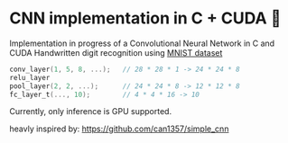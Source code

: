 # CNN implementation in C + CUDA :dog:

Implementation in progress of a Convolutional Neural Network in C and CUDA
Handwritten digit recognition using [MNIST dataset](http://yann.lecun.com/exdb/mnist/)

```c
conv_layer(1, 5, 8, ...);   // 28 * 28 * 1 -> 24 * 24 * 8
relu_layer
pool_layer(2, 2, ...);      // 24 * 24 * 8 -> 12 * 12 * 8
fc_layer_t(..., 10);        // 4 * 4 * 16 -> 10
```

Currently, only inference is GPU supported.


heavly inspired by:
https://github.com/can1357/simple_cnn
